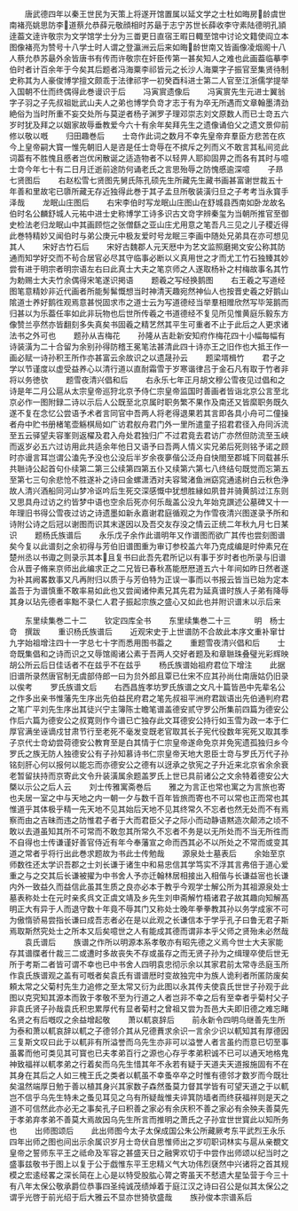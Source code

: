 <!-- { "loadSidebar": true } -->
　　唐武德四年以秦王世民为天策上将遂开馆置属以延文学之士杜如晦房龄虞世南褚亮姚思防李道蔡允恭薛元敬顔相时苏朂于志宁苏世长薛收李守素陆德明孔頴逹葢文逹许敬宗为文学馆学士分为三畨更日直宿王暇日輙至馆中讨论文籍使阎立本图像褚亮为赞号十八学士时人谓之登瀛洲云后来如晦龄世南又皆画像凌烟阁十八人蔡允恭苏朂外余皆唐书有传而许敬宗在奸臣传第一甚矣知人之难也此画葢临摹李伯时者计百余年于今矣其后题者冯海粟李祁皆元之长沙人海粟字子振官至集贤待制史称其为人豪俊博学擅文颇乖于法律祁字一初癸酉科进士第二人官至江浙儒学提举入国朝不仕而终偶得此巻谩识于后
　　冯寅賔遗像后
　　冯寅賔先生元进士翼翁字子羽之子先叔祖妣武山夫人之弟也博学负竒才志于有为卒无所遇而文章翰墨清劲絶俗为当时所重不妄交处所与莫逆者杨子渊罗子理邓崇志刘文原数人而已士竒五六岁时犹及拜之以姻家故辱垂教爱今六十有余年矣拜先生之遗像诵伯父之遗文景仰前修以敬以嘅
　　归田趣巻后
　　士竒作此词之数月不幸先皇帝弃羣臣方悲苦在疚今上皇帝嗣大寳一惟先朝旧人是咨是任士竒辱在不摈斥之列而义不敢言其私间览此词葢有不胜愧且慼者岂优闲散诞之适造物者不以轻畀人耶抑固畀之而各有其时与噫士竒今年七十有二日月迁逝前途防何诵老氏之言思殆辱之防愧慼逾深噫
　　子昻七贤图后
　　右赵松雪七贤图先舅氏陈孔硕先生所藏先生藏书画甚富谢世裁五十年善和里故宅已隳所藏无存近独得此巻于其子孟旦所敬装潢归旦之子考考当永寳手泽哉
　　龙眠山庄图后
　　右宋李伯时写龙眠山庄图山在舒城县西南如卧龙故名伯时名公麟舒城人元祐中进士史称博学工诗多识古文竒字辨秦玺为当朝所推官至御史检法老归龙眠山中其画顾恺之张僧繇之亚山庄尤用意之笔吾凡三见之儿子稷近得此巻特精妙又闻伯时与弟公庚元中极友爱时号龙眠三李画中随处兄弟具在亦可想见其人
　　宋好古竹石后
　　宋好古魏郡人元天厯中为艺文监照磨掲文安公称其防通而知学好交而不茍合居官必尽其守临事必断以义真用世之才而尤工竹石独臻其妙尝有进于明宗者明宗语左右曰此真士大夫之笔京师之人遂取杨补之村梅故事名其竹为勅赐士大夫竹余偶得宋笔遂识掲语
　　题羲之写经换鹅图
　　右王羲之写道经图笔意精妙非近代画者所能髣髴慨想当时神清天趣宛然神仙人也按晋史羲之好鹅山隂道士养好鹅徃观焉意甚悦固求市之道士云为写道德经当举羣相赠欣然写毕笼鹅而归甚以为乐葢任率如此非玩物也后世所传羲之书道德经不复见所见惟黄庭乐毅东方像赞兰亭然亦皆翻刻多失真矣书固羲之精艺然其平生可重者不止于此后之人更求诸法书之外可也
　　题孙从吉梅花
　　孙隆从吉赴新安知府作梅花四十小幅每幅有诗装潢为二十合留为余别孙得防稽王冕笔法甚清此四十诗亦王之旧作也大抵王作一画必赋一诗孙积王所作亦甚富云余故识之以遗晟孙云
　　题梁壻楫竹
　　君子之学以节谨度以虚受益养心以清行道以直耐霜雪于岁寒谐律吕于金石凡有取于竹者非将以务徳欤
　　题雪夜清兴倡和后
　　右永乐七年正月胡文穆公雪夜见过倡和之诗是年二月公扈从太宗皇帝巡狩北京予侍仁宗皇帝监国时善画者皆诣北京公言至北京必作一图附録二诗以示后人公既至北京属时职务繁不果作及南还又皆縻职务既久遂不复在念忆公尝语予术者言同官中吾两人将老得退果若其言即各具小舟可二僮操者舟中贮书册楮笔壶觞棋局如广访君舣舟君门外一里所遣童子招君君径入舟同泝流至五云驿望夫容峯则返櫂及君入舟处君独归广不过君竟去君访广亦然但防流至玉峡而返岁必五六过访用此共适余年他日又语予曰吾两人情义实兄弟后死则铭予诺之顾时亦谩言耳岂谓公溘先予没也公没后半岁余夜夣偕公泛舟自快閤至郡城下同载甚乐共聮诗公起首句仆续第二第三公续第四第五仆又续第六第七八终结句既觉而忘第五至第七三句余悲怆不胜遂补之诗曰金螺潇洒对夫容鹭渚鱼洲窈窕通逺树白云秋色浄故人清兴酒船同河山梦冷讴吟后生死交深感慨中犹想胜縁如夙昔并骑黄鹄过江东则又思具舟过访之约皆梦中语也空余后死亦何乐哉盖公没九年始克譔述公墓碑又十一年理旧书得公雪夜过访之诗遗墨如新永嘉谢君庭循观之为作雪夜清兴图遂录予所和诗附公诗之后冠以谢图而识其末遂因以及吾交友存没之情云正统二年秋九月七日某识
　　题杨氏族谱后
　　永乐戊子余作此谱明年又作谱图而欲广其传也尝刻图谱矣今复以此谱刻之余初得与芳伯旧谱图重为审订参校盖六年乃克成编是时仲素兄在楚州丞以书诹之则录示其本且复书曰此吾先君所记以有事于岁时者也所录与旧谱合从晋子脩来京师出此编求正之二兄皆已春秋髙能厯厯道五六十年间如昨日然者遂为补其阙畧数事又凡再附归以质于与芳伯特为正误一事而以书报云皆当已始为定本盖吾于为谱慎重不敢率易如此也又尝闻诸仲素兄其先君为延真谱时族人子弟有降辱其身以玷先德者率黜不录仁人君子振起宗族之盛心又如此也并附识谱末以示后来





　　东里续集巻二十二
　　钦定四库全书
　　东里续集巻二十三　　　明　杨士竒　撰跋
　　重识杨氏族谱后
　　近观宋史于上世谱防不合故此本序文重补窜廿九字始祖增注四十一字总七十字而悉用图书葢之
　　重题雪夜清兴倡和后
　　士竒既集倡和之诗而识之又辱馆阁诸公素于吾两人交好者题及和章聮珠叠璧光彩辉映胡公所云后日佳话者不在兹乎不在兹乎
　　杨氏族谱始祖府君位下增注
　　此据旧谱所录然唐官制无虞部侍郎一曰为贠外郎且覃已仕宋不应其孙尚仕南唐姑仍旧录以俟考
　　罗氏族谱文后
　　右西昌旌孝坊罗氏族谱之文凡十篇皆邑中先辈名公之作多出亲书惟藩先生序出先伯益民府君之笔先叔祖平洲府君跋语出先伯通判府君之笔广平刘先生序出其徒兴宁主簿陈士瞻笔谱盖德安贰守罗公所集前四篇为德安公作后六篇为德安公之叔寛则作今谱已亡独存此文耳德安公持行如玉雪为政一本于仁厚官满坐诬谪戍甘肃节行至老死不毫发变既老官取其长子宪代役数年宪死又取其季子京代士竒幼尝荷德安公教育至是白其情于仁宗皇帝遂命免京并免宪遗孤独归乡今罗氏之族无防人独德安公有子孙知慕诗书仁宗皇帝天地大恩臣士竒与罗氏万代子孙铭刻肝心何以报何以能忘而亦德安公之德有以迓承之欤宪之子升近来北京省余余衰老暂留扶持而京寄此文令升装潢属余题盖罗氏上世已具前诸公之文余特着德安公大槩以示公之后人云
　　刘士传雅寓斋巻后
　　雅之为言正也常也寓之为言旅也寄也夫居一室之中与天地之内一朝一夕与数千百年皆旅而寄也不可以常也正而常也其惟道乎其体极乎精一先天地不见其始后天地不见其终常久不忘者也然无处而不有焉察而由之吉昧而违之防惟君子者于大而君臣父子之际小而动静语黙造次颠沛之顷不敢以去道虽知其所不可常而不敢忽其所常久不忘者不务是以无所处而不当无所徃而不自得也士传谦谨好善官侍近有年今奉藩宣之命而西其必不以所处之不常而或变其道之常者乎将行出此巻求题故为书此士传勉哉
　　源泉处士墓表后
　　余始至京师数徃还太学识吾郡之士刘长谦于诸生中和易忠信其学笃实不浮其言弗倍于道心爱重之与之交其后长谦被擢为中书舍人予亦迁翰林居相接出入相偕与长谦益宻也长谦内外一致益久而益信此虽其生质之良亦必本于教乎今观学士解公所为其祖源泉处士墓表称处士在元时亲炙呉文正虞文靖及乡先生刘申斋解竹梧诸君子故其趣向知解髙明正大有异于人而退守数十年竟不辱其门又称处士晚年拳拳教其孙以务学成家不可为傲惰骄易尝指长谦曰成吾志者必在是以此观之长谦信本于学乎孔子曰鲁无君子斯焉取斯然究处士之所本又后矣噫世之人有能成其德而谓非本乎父师之贤殆未必然哉
　　袁氏谱后
　　族谱之作所以明源本系孝敬亦有昭先德之义焉今世士大夫家能存其谱牒者什裁三二或遭时多故丧失不存或虽存之而无贤子孙为之缉理卒使后世无所于考斯二者皆可谓不幸也已中书舍人四明袁忠彻示余以其家君前太常寺丞庭玉所作袁氏族谱观之盖有可嘅者矣袁氏有谱谱厯时变故独完中为族人诡利者所匿防废矣頼太常之父菊村先生力追修之至太常又衍为此图以永其传夫使袁氏世世子孙观于此图以克究知其源本而敦于孝敬不至为行道之人者岂非不幸之后有至幸者乎菊村父子非袁氏贤子孙哉袁氏积忠累厚代有显者菊村之曾祖又尝为吾邑大夫即旧德之难忘睹名贤之有后嘅叹之余益增起敬
　　萧以軏哀辞后
　　前永新令四明乌继善先生所为泰和萧以軏哀辞以軏之子德邻介其从兄德蕡求余识一言余少识以軏知其有厚德因三复斯文叹曰此于以軏非有所溢誉而乌先生亦非可以溢誉人者言虽约而意已切至事虽畧而他可类见其可寳也已夫孝弟百行之源也心存乎孝弟积诚不已可以通天地格鬼神致福祥以軏孝弟之行着矣而乌先生惜其年不永若有疑于天道夫天道报施固有不在其身在其后之人如三槐王氏之类者以軏虽不幸蚤卒卒之时惟有德邻才数岁而今既壮矣温然端厚日勉于善以植其身兴其家数子森然蚤莫力督其学皆有可望天道之于以軏岂不信乎乌先生特未之蚤见耳见之乌有所疑哉惟夫谇箕防墙者而终获福祥则是天之道不可信然此亦必无之事矣孔子曰积善之家必有余庆积不善之家必有余殃夫善莫先于孝弟弃孝弟不善莫大焉故因乌先生所言而推明之萧氏之子孙宜世世寳此以知所务也
　　出师图颂后
　　此出师图今太子太保成国公朱公所藏厥考东平武烈王永乐四年出师之图也间出示余属识岁月士竒伏自思惟师出之岁叨职词林实与扈从亲覩文皇帝之誓师东平王之祗命及军容之甚盛天日之融霁欢切于中尝作出师颂以纪当时之盛事兹敬书于图上以复于公于戯惟东平王忠精义气大功伟烈褎然中兴诸将之首其规模之宏逺经畧之深长简在上心是以特受股肱心膂之寄虽天不憖遗大星坠营于今三十有八年太保公敬承爵位恭事四圣纯诚茂绩焯着于庭江汉之诗曰召公是似其太保公之谓乎光啓于前光绍于后大雅云不显亦世猗欤盛哉
　　族孙俊本宗谱系后
